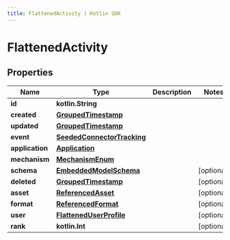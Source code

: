 ```yaml
---
title: FlattenedActivity | Kotlin SDK
---
```




# FlattenedActivity

## Properties
Name | Type | Description | Notes
------------ | ------------- | ------------- | -------------
**id** | **kotlin.String** |  | 
**created** | [**GroupedTimestamp**](GroupedTimestamp) |  | 
**updated** | [**GroupedTimestamp**](GroupedTimestamp) |  | 
**event** | [**SeededConnectorTracking**](SeededConnectorTracking) |  | 
**application** | [**Application**](Application) |  | 
**mechanism** | [**MechanismEnum**](MechanismEnum) |  | 
**schema** | [**EmbeddedModelSchema**](EmbeddedModelSchema) |  |  [optional]
**deleted** | [**GroupedTimestamp**](GroupedTimestamp) |  |  [optional]
**asset** | [**ReferencedAsset**](ReferencedAsset) |  |  [optional]
**format** | [**ReferencedFormat**](ReferencedFormat) |  |  [optional]
**user** | [**FlattenedUserProfile**](FlattenedUserProfile) |  |  [optional]
**rank** | **kotlin.Int** |  |  [optional]




